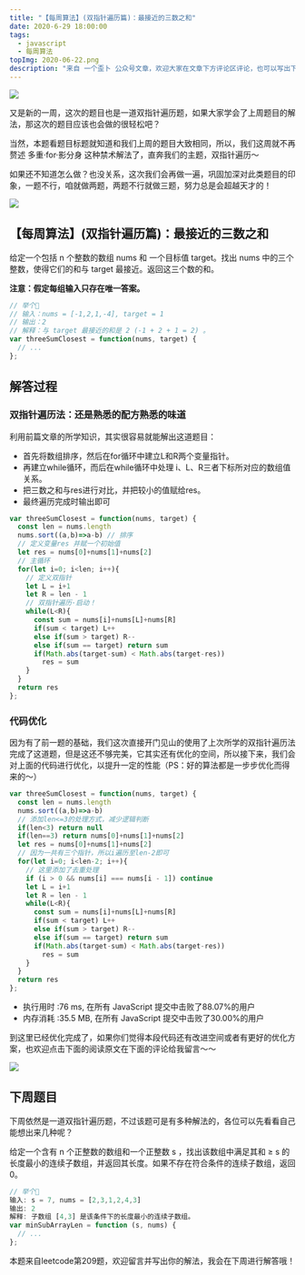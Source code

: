 ```yaml
---
title: "【每周算法】(双指针遍历篇)：最接近的三数之和"
date: 2020-6-29 18:00:00
tags:
  - javascript
  - 每周算法
topImg: 2020-06-22.png
description: "来自 一个歪卜 公众号文章，欢迎大家在文章下方评论区评论，也可以写出下周题目的解题思路哦～"
---
```

![](https://imgkr.cn-bj.ufileos.com/c9481aef-7992-455a-8a77-cc5862e5c0c7.png)

又是新的一周，这次的题目也是一道双指针遍历题，如果大家学会了上周题目的解法，那这次的题目应该也会做的很轻松吧？

当然，本题看题目标题就知道和我们上周的题目大致相同，所以，我们这周就不再赘述 多重·for·影分身 这种禁术解法了，直奔我们的主题，双指针遍历～

如果还不知道怎么做？也没关系，这次我们会再做一遍，巩固加深对此类题目的印象，一题不行，咱就做两题，两题不行就做三题，努力总是会超越天才的！

![](https://imgkr.cn-bj.ufileos.com/4ce7cf9a-0ce4-4f00-b08d-0cd0cb17df3d.jpeg)

## 【每周算法】(双指针遍历篇)：最接近的三数之和

给定一个包括 n 个整数的数组 nums 和 一个目标值 target。找出 nums 中的三个整数，使得它们的和与 target 最接近。返回这三个数的和。

**注意：假定每组输入只存在唯一答案。**

```JavaScript
// 举个🌰
// 输入：nums = [-1,2,1,-4], target = 1
// 输出：2
// 解释：与 target 最接近的和是 2 (-1 + 2 + 1 = 2) 。
var threeSumClosest = function(nums, target) {
  // ...
};
```

## 解答过程

### 双指针遍历法：还是熟悉的配方熟悉的味道

利用前篇文章的所学知识，其实很容易就能解出这道题目：

- 首先将数组排序，然后在for循环中建立L和R两个变量指针。
- 再建立while循环，而后在while循环中处理 i、L、R三者下标所对应的数组值关系。
- 把三数之和与res进行对比，并把较小的值赋给res。
- 最终遍历完成时输出即可

```JavaScript
var threeSumClosest = function(nums, target) {
  const len = nums.length
  nums.sort((a,b)=>a-b) // 排序
  // 定义变量res 并赋一个初始值
  let res = nums[0]+nums[1]+nums[2]
  // 主循环
  for(let i=0; i<len; i++){
    // 定义双指针
    let L = i+1
    let R = len - 1
    // 双指针遍历·启动！
    while(L<R){
      const sum = nums[i]+nums[L]+nums[R]
      if(sum < target) L++
      else if(sum > target) R--
      else if(sum == target) return sum
      if(Math.abs(target-sum) < Math.abs(target-res))
        res = sum
    }
  }
  return res
};
```

### 代码优化

因为有了前一题的基础，我们这次直接开门见山的使用了上次所学的双指针遍历法完成了这道题，但是这还不够完美，它其实还有优化的空间，所以接下来，我们会对上面的代码进行优化，以提升一定的性能（PS：好的算法都是一步步优化而得来的～）

```JavaScript
var threeSumClosest = function(nums, target) {
  const len = nums.length
  nums.sort((a,b)=>a-b)
  // 添加len<=3的处理方式，减少逻辑判断
  if(len<3) return null
  if(len==3) return nums[0]+nums[1]+nums[2]
  let res = nums[0]+nums[1]+nums[2]
  // 因为一共有三个指针，所以i遍历至len-2即可
  for(let i=0; i<len-2; i++){
    // 这里添加了去重处理
    if (i > 0 && nums[i] === nums[i - 1]) continue
    let L = i+1
    let R = len - 1
    while(L<R){
      const sum = nums[i]+nums[L]+nums[R]
      if(sum < target) L++
      else if(sum > target) R--
      else if(sum == target) return sum
      if(Math.abs(target-sum) < Math.abs(target-res))
        res = sum
    }
  }
  return res
};
```

- 执行用时 :76 ms, 在所有 JavaScript 提交中击败了88.07%的用户
- 内存消耗 :35.5 MB, 在所有 JavaScript 提交中击败了30.00%的用户

到这里已经优化完成了，如果你们觉得本段代码还有改进空间或者有更好的优化方案，也欢迎点击下面的阅读原文在下面的评论给我留言～～

![](https://imgkr.cn-bj.ufileos.com/e9c38534-9c1b-4d58-abc6-ed9a5a6a60e2.jpg)

## 下周题目

下周依然是一道双指针遍历题，不过该题可是有多种解法的，各位可以先看看自己能想出来几种呢？

给定一个含有 n 个正整数的数组和一个正整数 s ，找出该数组中满足其和 ≥ s 的长度最小的连续子数组，并返回其长度。如果不存在符合条件的连续子数组，返回 0。

```JavaScript
// 举个🌰
输入: s = 7, nums = [2,3,1,2,4,3]
输出: 2
解释: 子数组 [4,3] 是该条件下的长度最小的连续子数组。
var minSubArrayLen = function (s, nums) {
  // ...
};
```

本题来自leetcode第209题，欢迎留言并写出你的解法，我会在下周进行解答哦！